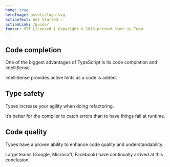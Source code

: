 ```yaml
---
home: true
heroImage: assets/logo.svg
actionText: Get Started →
actionLink: /guide/
footer: MIT Licensed | Copyright © 2019-present Nuxt.js Team
---
```


<div class="features">
  <div class="feature">
    <h2>Code completion</h2>
    <p>One of the biggest advantages of TypeScript is its code completion and IntelliSense.</p>
    <p> IntelliSense provides active hints as a code is added.</p>
  </div>
  <div class="feature">
    <h2>Type safety</h2>
    <p>Types increase your agility when doing refactoring.</p>
    <p> It’s better for the compiler to catch errors than to have things fail at runtime.</p>
  </div>
  <div class="feature">
    <h2>Code quality</h2>
    <p>Types have a proven ability to enhance code quality and understandability.</p> 
    <p>Large teams (Google, Microsoft, Facebook) have continually arrived at this conclusion.</p>
  </div>
</div>
